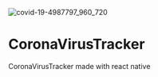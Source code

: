 ![covid-19-4987797_960_720](https://user-images.githubusercontent.com/28508616/111385328-4af88100-86b3-11eb-8115-7258599a6113.jpg)
# CoronaVirusTracker
CoronaVirusTracker made with react native
